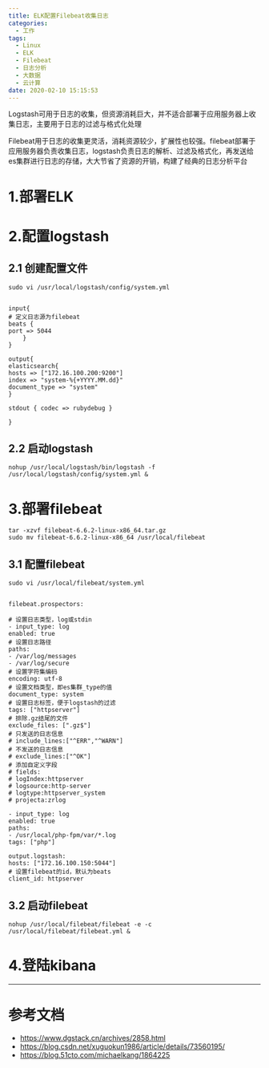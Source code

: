 ```yaml
---
title: ELK配置Filebeat收集日志
categories:
  - 工作
tags:
  - Linux
  - ELK 
  - Filebeat
  - 日志分析
  - 大数据
  - 云计算
date: 2020-02-10 15:15:53
---
```


Logstash可用于日志的收集，但资源消耗巨大，并不适合部署于应用服务器上收集日志，主要用于日志的过滤与格式化处理

Filebeat用于日志的收集更灵活，消耗资源较少，扩展性也较强。filebeat部署于应用服务器负责收集日志，logstash负责日志的解析、过滤及格式化，再发送给es集群进行日志的存储，大大节省了资源的开销，构建了经典的日志分析平台

# 1.部署ELK

# 2.配置logstash

## 2.1 创建配置文件

    sudo vi /usr/local/logstash/config/system.yml


    input{
    # 定义日志源为filebeat
    beats {
    port => 5044
        }
    }

    output{
    elasticsearch{
    hosts => ["172.16.100.200:9200"]
    index => "system-%{+YYYY.MM.dd}"
    document_type => "system"
    }

    stdout { codec => rubydebug }

    }
    
## 2.2 启动logstash
     
    nohup /usr/local/logstash/bin/logstash -f /usr/local/logstash/config/system.yml &

# 3.部署filebeat

    tar -xzvf filebeat-6.6.2-linux-x86_64.tar.gz
    sudo mv filebeat-6.6.2-linux-x86_64 /usr/local/filebeat

## 3.1 配置filebeat

    sudo vi /usr/local/filebeat/system.yml


    filebeat.prospectors:

    # 设置日志类型，log或stdin
    - input_type: log
    enabled: true
    # 设置日志路径
    paths:
    - /var/log/messages
    - /var/log/secure
    # 设置字符集编码
    encoding: utf-8
    # 设置文档类型，即es集群_type的值
    document_type: system
    # 设置日志标签，便于logstash的过滤
    tags: ["httpserver"]
    # 排除.gz结尾的文件
    exclude_files: [".gz$"]
    # 只发送的日志信息
    # include_lines:["^ERR","^WARN"]
    # 不发送的日志信息
    # exclude_lines:["^OK"]
    # 添加自定义字段
    # fields:
    # logIndex:httpserver
    # logsource:http-server
    # logtype:httpserver_system
    # projecta:zrlog

    - input_type: log
    enabled: true
    paths:
    - /usr/local/php-fpm/var/*.log
    tags: ["php"]

    output.logstash:
    hosts: ["172.16.100.150:5044"]
    # 设置filebeat的id，默认为beats
    client_id: httpserver

## 3.2 启动filebeat

    nohup /usr/local/filebeat/filebeat -e -c /usr/local/filebeat/filebeat.yml &

# 4.登陆kibana

---------

# 参考文档

- https://www.dgstack.cn/archives/2858.html
- https://blog.csdn.net/xuguokun1986/article/details/73560195/
- https://blog.51cto.com/michaelkang/1864225